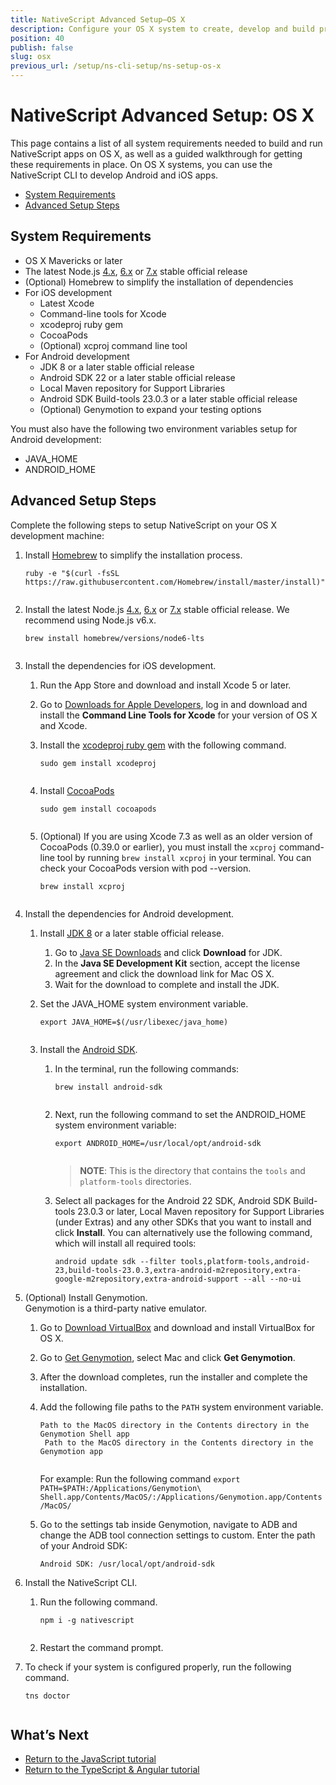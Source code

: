 ```yaml
---
title: NativeScript Advanced Setup—OS X
description: Configure your OS X system to create, develop and build projects locally with NativeScript.
position: 40
publish: false
slug: osx
previous_url: /setup/ns-cli-setup/ns-setup-os-x
---
```


# NativeScript Advanced Setup: OS X

This page contains a list of all system requirements needed to build and run NativeScript apps on OS X, as well as a guided walkthrough for getting these requirements in place. On OS X systems, you can use the NativeScript CLI to develop Android and iOS apps.

* [System Requirements](#system-requirements)
* [Advanced Setup Steps](#advanced-setup-steps)

## System Requirements

* OS X Mavericks or later
* The latest Node.js [4.x](https://nodejs.org/dist/latest-v4.x/), [6.x](https://nodejs.org/dist/latest-v6.x/) or [7.x](https://nodejs.org/dist/latest-v7.x/) stable official release
* (Optional) Homebrew to simplify the installation of dependencies
* For iOS development
    * Latest Xcode
    * Command-line tools for Xcode
    * xcodeproj ruby gem
    * CocoaPods
    * (Optional) xcproj command line tool
* For Android development
    * JDK 8 or a later stable official release
    * Android SDK 22 or a later stable official release
    * Local Maven repository for Support Libraries
    * Android SDK Build-tools 23.0.3 or a later stable official release
    * (Optional) Genymotion to expand your testing options

You must also have the following two environment variables setup for Android development:

* JAVA_HOME
* ANDROID_HOME

## Advanced Setup Steps

Complete the following steps to setup NativeScript on your OS X development machine:

1. Install [Homebrew](http://brew.sh) to simplify the installation process.

    <pre class="add-copy-button"><code class="language-terminal">ruby -e "$(curl -fsSL https://raw.githubusercontent.com/Homebrew/install/master/install)"
    </code></pre>

1. Install the latest Node.js [4.x](https://nodejs.org/dist/latest-v4.x/), [6.x](https://nodejs.org/dist/latest-v6.x/) or [7.x](https://nodejs.org/dist/latest-v7.x/) stable official release. We recommend using Node.js v6.x.

    <pre class="add-copy-button"><code class="language-terminal">brew install homebrew/versions/node6-lts
    </code></pre>

1. Install the dependencies for iOS development.
    1. Run the App Store and download and install Xcode 5 or later.
    1. Go to [Downloads for Apple Developers](https://developer.apple.com/downloads/index.action), log in and download and install the **Command Line Tools for Xcode** for your version of OS X and Xcode.
    1. Install the [xcodeproj ruby gem](https://rubygems.org/gems/xcodeproj/versions/0.28.2) with the following command.

        <pre class="add-copy-button"><code class="language-terminal">sudo gem install xcodeproj
        </code></pre>

    1. Install [CocoaPods](https://guides.cocoapods.org/using/getting-started.html)

        <pre class="add-copy-button"><code class="language-terminal">sudo gem install cocoapods
        </code></pre>

    1. (Optional) If you are using Xcode 7.3 as well as an older version of CocoaPods (0.39.0 or earlier), you must install the `xcproj` command-line tool by running `brew install xcproj` in your terminal. You can check your CocoaPods version with pod --version.

        <pre class="add-copy-button"><code class="language-terminal">brew install xcproj
        </code></pre>

1. Install the dependencies for Android development.
    1. Install [JDK 8](http://www.oracle.com/technetwork/java/javase/downloads/index.html) or a later stable official release.
        1. Go to [Java SE Downloads](http://www.oracle.com/technetwork/java/javase/downloads/index.html) and click **Download** for JDK.
        1. In the **Java SE Development Kit** section, accept the license agreement and click the download link for Mac OS X.
        1. Wait for the download to complete and install the JDK.
    1. Set the JAVA_HOME system environment variable.

        <pre class="add-copy-button"><code class="language-terminal">export JAVA_HOME=$(/usr/libexec/java_home)
        </code></pre>

    1. Install the [Android SDK](http://developer.android.com/sdk/index.html).
        1. In the terminal, run the following commands:

            <pre class="add-copy-button"><code class="language-terminal">brew install android-sdk
            </code></pre>

        1. Next, run the following command to set the ANDROID_HOME system environment variable:

            <pre class="add-copy-button"><code class="language-terminal">export ANDROID_HOME=/usr/local/opt/android-sdk
            </code></pre>

            <blockquote><b>NOTE</b>: This is the directory that contains the <code>tools</code> and <code>platform-tools</code> directories.</blockquote>

        1. Select all packages for the Android 22 SDK, Android SDK Build-tools 23.0.3 or later, Local Maven repository for Support Libraries (under Extras) and any other SDKs that you want to install and click **Install**. You can alternatively use the following command, which will install all required tools:

           <pre class="add-copy-button"><code class="language-terminal">android update sdk --filter tools,platform-tools,android-23,build-tools-23.0.3,extra-android-m2repository,extra-google-m2repository,extra-android-support --all --no-ui
           </code></pre>

1. (Optional) Install Genymotion.<br/>Genymotion is a third-party native emulator.
    1. Go to [Download VirtualBox](https://www.virtualbox.org/wiki/Downloads) and download and install VirtualBox for OS X.
    1. Go to [Get Genymotion](https://www.genymotion.com/#!/download), select Mac and click **Get Genymotion**.
    1. After the download completes, run the installer and complete the installation.
    1. Add the following file paths to the `PATH` system environment variable.

        <pre><code class="language-terminal">Path to the MacOS directory in the Contents directory in the Genymotion Shell app
        Path to the MacOS directory in the Contents directory in the Genymotion app
        </code></pre>

        For example: Run the following command `export PATH=$PATH:/Applications/Genymotion\ Shell.app/Contents/MacOS/:/Applications/Genymotion.app/Contents/MacOS/`
   1. Go to the settings tab inside Genymotion, navigate to ADB and change the ADB tool connection settings to custom. Enter the path of your Android SDK:

        <pre><code class="language-terminal">Android SDK: /usr/local/opt/android-sdk</code></pre>

1. Install the NativeScript CLI.
    1. Run the following command.

        <pre class="add-copy-button"><code class="language-terminal">npm i -g nativescript
        </code></pre>

    1. Restart the command prompt.

1. To check if your system is configured properly, run the following command.

    <pre class="add-copy-button"><code class="language-terminal">tns doctor
    </code></pre>

## What’s Next

* [Return to the JavaScript tutorial](http://docs.nativescript.org/tutorial/chapter-1#11-install-nativescript-and-configure-your-environment)
* [Return to the TypeScript & Angular tutorial](http://docs.nativescript.org/angular/tutorial/ng-chapter-1#11-install-nativescript-and-configure-your-environment)
